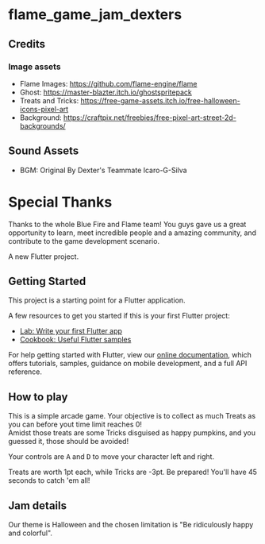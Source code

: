 # flame_game_jam_dexters

## Credits

### Image assets
- Flame Images: https://github.com/flame-engine/flame
- Ghost: https://master-blazter.itch.io/ghostspritepack
- Treats and Tricks: https://free-game-assets.itch.io/free-halloween-icons-pixel-art
- Background: https://craftpix.net/freebies/free-pixel-art-street-2d-backgrounds/

## Sound Assets
- BGM: Original By Dexter's Teammate Icaro-G-Silva


# Special Thanks
Thanks to the whole Blue Fire and Flame team! You guys gave us a great opportunity to learn, meet incredible people and a amazing community, and contribute to the game development scenario.

A new Flutter project.

## Getting Started

This project is a starting point for a Flutter application.

A few resources to get you started if this is your first Flutter project:

- [Lab: Write your first Flutter app](https://flutter.dev/docs/get-started/codelab)
- [Cookbook: Useful Flutter samples](https://flutter.dev/docs/cookbook)

For help getting started with Flutter, view our
[online documentation](https://flutter.dev/docs), which offers tutorials,
samples, guidance on mobile development, and a full API reference.

## How to play
This is a simple arcade game. Your objective is to collect as much Treats as you can before yout time limit reaches 0!  
Amidst those treats are some Tricks disguised as happy pumpkins, and you guessed it, those should be avoided!

Your controls are <kbd>A</kbd> and <kbd>D</kbd> to move your character left and right.

Treats are worth 1pt each, while Tricks are -3pt. Be prepared! You'll have 45 seconds to catch 'em all!

## Jam details
Our theme is Halloween and the chosen limitation is "Be ridiculously happy and colorful".